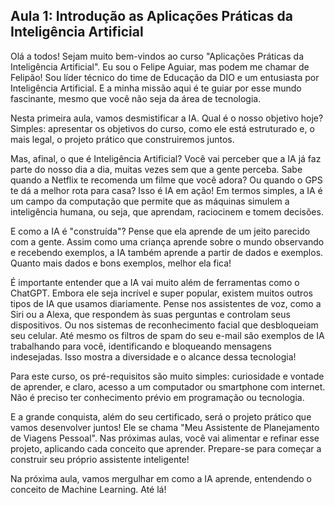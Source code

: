 ## Aula 1: Introdução as Aplicações Práticas da Inteligência Artificial

Olá a todos! Sejam muito bem-vindos ao curso "Aplicações Práticas da Inteligência Artificial". Eu sou o Felipe Aguiar, mas podem me chamar de Felipão! Sou líder técnico do time de Educação da DIO e um entusiasta por Inteligência Artificial. E a minha missão aqui é te guiar por esse mundo fascinante, mesmo que você não seja da área de tecnologia.

Nesta primeira aula, vamos desmistificar a IA. Qual é o nosso objetivo hoje? Simples: apresentar os objetivos do curso, como ele está estruturado e, o mais legal, o projeto prático que construiremos juntos.

Mas, afinal, o que é Inteligência Artificial? Você vai perceber que a IA já faz parte do nosso dia a dia, muitas vezes sem que a gente perceba. Sabe quando a Netflix te recomenda um filme que você adora? Ou quando o GPS te dá a melhor rota para casa? Isso é IA em ação! Em termos simples, a IA é um campo da computação que permite que as máquinas simulem a inteligência humana, ou seja, que aprendam, raciocinem e tomem decisões.

E como a IA é "construída"? Pense que ela aprende de um jeito parecido com a gente. Assim como uma criança aprende sobre o mundo observando e recebendo exemplos, a IA também aprende a partir de dados e exemplos. Quanto mais dados e bons exemplos, melhor ela fica!

É importante entender que a IA vai muito além de ferramentas como o ChatGPT. Embora ele seja incrível e super popular, existem muitos outros tipos de IA que usamos diariamente. Pense nos assistentes de voz, como a Siri ou a Alexa, que respondem às suas perguntas e controlam seus dispositivos. Ou nos sistemas de reconhecimento facial que desbloqueiam seu celular. Até mesmo os filtros de spam do seu e-mail são exemplos de IA trabalhando para você, identificando e bloqueando mensagens indesejadas. Isso mostra a diversidade e o alcance dessa tecnologia!

Para este curso, os pré-requisitos são muito simples: curiosidade e vontade de aprender, e claro, acesso a um computador ou smartphone com internet. Não é preciso ter conhecimento prévio em programação ou tecnologia.

E a grande conquista, além do seu certificado, será o projeto prático que vamos desenvolver juntos! Ele se chama "Meu Assistente de Planejamento de Viagens Pessoal". Nas próximas aulas, você vai alimentar e refinar esse projeto, aplicando cada conceito que aprender. Prepare-se para começar a construir seu próprio assistente inteligente!

Na próxima aula, vamos mergulhar em como a IA aprende, entendendo o conceito de Machine Learning. Até lá!